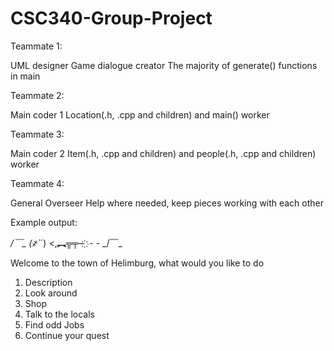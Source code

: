 # CSC340-Group-Project

Teammate 1:

UML designer
Game dialogue creator
The majority of generate() functions in main


Teammate 2:

Main coder 1
Location(.h, .cpp and children) and main() worker


Teammate 3:

Main coder 2
Item(.h, .cpp and children) and people(.h, .cpp and children) worker


Teammate 4:

General Overseer
Help where needed, keep pieces working with each other


Example output:



_/﹋\_
(҂`_´)
<,︻╦╤─ ҉ - -
_/﹋\_

Welcome to the town of Helimburg, what would you like to do

1. Description
2. Look around
3. Shop
4. Talk to the locals
5. Find odd Jobs
6. Continue your quest
